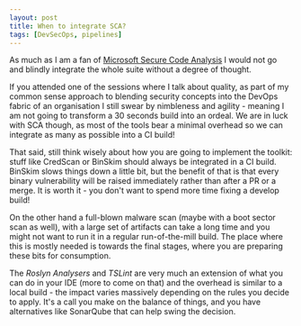 ```yaml
---
layout: post
title: When to integrate SCA?
tags: [DevSecOps, pipelines]
---
```

As much as I am a fan of [Microsoft Secure Code Analysis](https://secdevtools.azurewebsites.net/) I would not go and blindly integrate the whole suite without a degree of thought.

If you attended one of the sessions where I talk about quality, as part of my common sense approach to blending security concepts into the DevOps fabric of an organisation I still swear by nimbleness and agility - meaning I am not going to transform a 30 seconds build into an ordeal. We are in luck with SCA though, as most of the tools bear a minimal overhead so we can integrate as many as possible into a CI build!

That said, still think wisely about how you are going to implement the toolkit: stuff like CredScan or BinSkim should always be integrated in a CI build. BinSkim slows things down a little bit, but the benefit of that is that every binary vulnerability will be raised immediately rather than after a PR or a merge. It is worth it - you don't want to spend more time fixing a develop build!

On the other hand a full-blown malware scan (maybe with a boot sector scan as well), with a large set of artifacts can take a long time and you might not want to run it in a regular run-of-the-mill build. The place where this is mostly needed is towards the final stages, where you are preparing these bits for consumption.

The _Roslyn Analysers_ and _TSLint_ are very much an extension of what you can do in your IDE (more to come on that) and the overhead is similar to a local build - the impact varies massively depending on the rules you decide to apply. It's a call you make on the balance of things, and you have alternatives like SonarQube that can help swing the decision.
